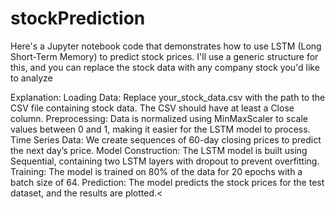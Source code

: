 # stockPrediction
Here's a Jupyter notebook code that demonstrates how to use LSTM (Long Short-Term Memory) to predict stock prices. I'll use a generic structure for this, and you can replace the stock data with any company stock you'd like to analyze

Explanation:
Loading Data: Replace your_stock_data.csv with the path to the CSV file containing stock data. The CSV should have at least a Close column.
Preprocessing: Data is normalized using MinMaxScaler to scale values between 0 and 1, making it easier for the LSTM model to process.
Time Series Data: We create sequences of 60-day closing prices to predict the next day’s price.
Model Construction: The LSTM model is built using Sequential, containing two LSTM layers with dropout to prevent overfitting.
Training: The model is trained on 80% of the data for 20 epochs with a batch size of 64.
Prediction: The model predicts the stock prices for the test dataset, and the results are plotted.<
